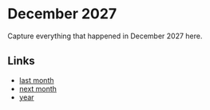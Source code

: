 # December 2027

Capture everything that happened in December 2027 here.

## Links
- [last month](calendar/months/2027-11.md)
- [next month](calendar/months/2028-01.md)
- [year](calendar/years/2027.md)